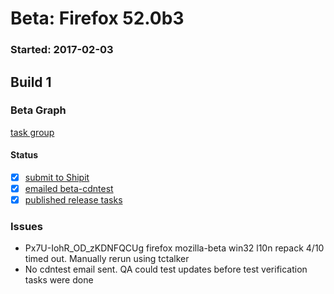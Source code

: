 # Beta: Firefox 52.0b3

### Started: 2017-02-03

## Build 1

### Beta Graph
[task group](https://tools.taskcluster.net/push-inspector/#/iNDI5iIGSKyh1cHkOBL1Fw)


#### Status
- [x] [submit to Shipit](https://wiki.mozilla.org/Release:Release_Automation_on_Mercurial:Starting_a_Release#Submit_to_Ship_It)
- [x] [emailed beta-cdntest](../how-tos/relpro.md#1-email-drivers-re-release-live-on-test-channel)
- [x] [published release tasks](../how-tos/relpro.md#3-publish-release)

### Issues
- Px7U-IohR_OD_zKDNFQCUg firefox mozilla-beta win32 l10n repack 4/10 timed out. Manually rerun using tctalker
- No cdntest email sent. QA could test updates before test verification tasks were done


